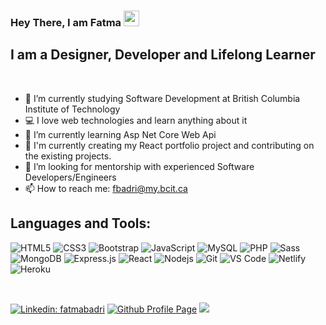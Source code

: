 ### Hey There, I am Fatma <img src="https://media.giphy.com/media/hvRJCLFzcasrR4ia7z/giphy.gif" width="25px">

## I am a Designer, Developer and Lifelong Learner

<br />


- 🔭 I’m currently studying Software Development at British Columbia Institute of Technology
- 💻 I love web technologies and learn anything about it
- 🌱 I’m currently learning Asp Net Core Web Api
- 🔨 I'm currently creating my React portfolio project and contributing on the existing projects. 
- 🤔 I’m looking for mentorship with experienced Software Developers/Engineers
- 📫 How to reach me: <a href="mailto:fbadri@my.bcit.ca">fbadri@my.bcit.ca</a>
<!-- - 👯 I’m collaborating on ........ -->
<!-- Resume -->


## Languages and Tools:
![HTML5](https://img.shields.io/badge/-HTML5-E34F26?style=flat-square&logo=html5&logoColor=white)
![CSS3](https://img.shields.io/badge/-CSS3-1572B6?style=flat-square&logo=css3)
![Bootstrap](https://img.shields.io/badge/-Bootstrap-563D7C?style=flat-square&logo=bootstrap)
![JavaScript](https://img.shields.io/badge/-JavaScript-%23F7DF1C?style=flat-square&logo=javascript&logoColor=000000&labelColor=%23F7DF1C&color=%23FFCE5A)
![MySQL](https://img.shields.io/badge/-MySQL-black?style=flat-square&logo=mysql)
![PHP](https://img.shields.io/badge/-PHP-8993be?style=flat-square&logo=php)
![Sass](https://img.shields.io/badge/-Sass-%23CC6699?style=flat-square&logo=sass&logoColor=ffffff)
![MongoDB](https://img.shields.io/badge/-MongoDB-white?style=flat-square&logo=mongodb)
![Express.js](https://img.shields.io/badge/-Expressjs-white?style=flat-square&logo=expressjs)
![React](https://img.shields.io/badge/-React-%23282C34?style=flat-square&logo=react)
![Nodejs](https://img.shields.io/badge/-Nodejs-green?style=flat-square&logo=Node.js)
![Git](https://img.shields.io/badge/-Git-%23F05032?style=flat-square&logo=git&logoColor=%23ffffff)
![VS Code](https://img.shields.io/badge/-VSCode-%23007ACC?style=flat-square&logo=visual-studio-code)
![Netlify](https://img.shields.io/badge/-Netlify-%2300C7B7?style=flat-square&logo=netlify&logoColor=ffffff)
![Heroku](https://img.shields.io/badge/-Heroku-430098?style=flat-square&logo=heroku)
<!--![PostgreSQL](https://img.shields.io/badge/-PostgreSQL-336791?style=flat-square&logo=postgresql)
 ![GraphQL](https://img.shields.io/badge/-GraphQL-E10098?style=flat-square&logo=graphql)
![Docker](https://img.shields.io/badge/-Docker-black?style=flat-square&logo=docker)
![PostgreSQL](https://img.shields.io/badge/-PostgreSQL-336791?style=flat-square&logo=postgresql)
![Amazon AWS](https://img.shields.io/badge/Amazon%20AWS-232F3E?style=flat-square&logo=amazon-aws)
![Microsoft Azure](https://img.shields.io/badge/Microsoft%20Azure-232F7E?style=flat-square&logo=microsoft-azure)
![Google Cloud](https://img.shields.io/badge/Google%20Cloud-black?style=flat-square&logo=google-cloud) -->


<!-- ## Open Source Contributions: --> 

<!-- ## Github Stats:  -->
<!-- ## Most Used languages:  -->

<br />


[![Linkedin: fatmabadri](https://img.shields.io/badge/-fatmabadri-blue?style=flat-square&logo=Linkedin&logoColor=white&link=https://www.linkedin.com/in/fatmabadri/)](https://www.linkedin.com/in/fatmabadri/)
[![Github Profile Page](https://img.shields.io/badge/-fatmabadri-blue?style=flat-square&logo=Github&logoColor=white&link=https://fatmabadri.github.io/)](https://fatmabadri.github.io/)
![](https://visitor-badge.glitch.me/badge?page_id=fatmabadri.fatmabadri)


<!--
**fatmabadri/fatmabadri** is a ✨ _special_ ✨ repository because its `README.md` (this file) appears on your GitHub profile.
Here are some ideas to get you started:
- 🔭 I’m currently working on ...
- 🌱 I’m currently learning ...
- 👯 I’m looking to collaborate on ...
- 🤔 I’m looking for help with ...
- 💬 Ask me about ...
- 📫 How to reach me: ...
- 😄 Pronouns: ...
- ⚡ Fun fact: ...
-->
